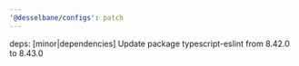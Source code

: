 ```yaml
---
'@desselbane/configs': patch
---
```


deps: [minor|dependencies] Update package typescript-eslint from 8.42.0 to 8.43.0

